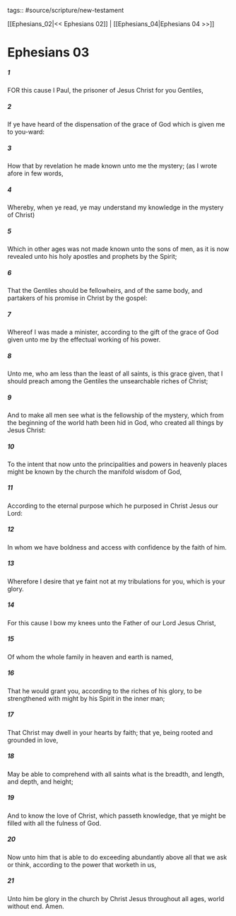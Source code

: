 tags:: #source/scripture/new-testament

[[Ephesians_02|<< Ephesians 02]] | [[Ephesians_04|Ephesians 04 >>]]

# Ephesians 03

##### 1

FOR this cause I Paul, the prisoner of Jesus Christ for you Gentiles,

##### 2

If ye have heard of the dispensation of the grace of God which is given me to you-ward:

##### 3

How that by revelation he made known unto me the mystery; (as I wrote afore in few words,

##### 4

Whereby, when ye read, ye may understand my knowledge in the mystery of Christ)

##### 5

Which in other ages was not made known unto the sons of men, as it is now revealed unto his holy apostles and prophets by the Spirit;

##### 6

That the Gentiles should be fellowheirs, and of the same body, and partakers of his promise in Christ by the gospel:

##### 7

Whereof I was made a minister, according to the gift of the grace of God given unto me by the effectual working of his power.

##### 8

Unto me, who am less than the least of all saints, is this grace given, that I should preach among the Gentiles the unsearchable riches of Christ;

##### 9

And to make all men see what is the fellowship of the mystery, which from the beginning of the world hath been hid in God, who created all things by Jesus Christ:

##### 10

To the intent that now unto the principalities and powers in heavenly places might be known by the church the manifold wisdom of God,

##### 11

According to the eternal purpose which he purposed in Christ Jesus our Lord:

##### 12

In whom we have boldness and access with confidence by the faith of him.

##### 13

Wherefore I desire that ye faint not at my tribulations for you, which is your glory.

##### 14

For this cause I bow my knees unto the Father of our Lord Jesus Christ,

##### 15

Of whom the whole family in heaven and earth is named,

##### 16

That he would grant you, according to the riches of his glory, to be strengthened with might by his Spirit in the inner man;

##### 17

That Christ may dwell in your hearts by faith; that ye, being rooted and grounded in love,

##### 18

May be able to comprehend with all saints what is the breadth, and length, and depth, and height;

##### 19

And to know the love of Christ, which passeth knowledge, that ye might be filled with all the fulness of God.

##### 20

Now unto him that is able to do exceeding abundantly above all that we ask or think, according to the power that worketh in us,

##### 21

Unto him be glory in the church by Christ Jesus throughout all ages, world without end. Amen.

